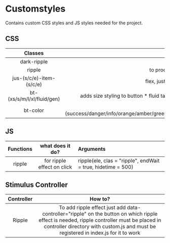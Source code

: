 # Customstyles

Contains custom CSS styles and JS styles needed for the project.

## CSS

| Classes       | Styles           					  |
|:-------------:|:--------------------------------------------------------------------------------:|
| dark-ripple  | to produce ripple effect on choosing dark mode |
| ripple  | to produce ripple effect on a button or enclosed container on click |
| jus-(s/c/e)-item-(s/c/e)  | flex, justify-content (start/center/end), align-items (start/center/end) |
| bt-(xs/s/m/l/xl/fluid/gen) | adds size styling to button * fluid take whole width of the container * gen changes width depending upong the screen width|
| bt-color | color can be (success/danger/info/orange/amber/green/emerald/teal/primary/sky/blue/fuchsia/purple/violet/pink/rose/slate/secondary/neutral/black) |

## JS

| Functions     | what does it do? | Arguments |
|:-------------:|:-----------------------------------------:|:--------------------------------|
| ripple  | for ripple effect on click | ripple(ele, clas = "ripple", endWait = true, hidetime = 500)|

## Stimulus Controller

| Controller | How to? |
| :--------:| :-------------------------------------------------------------------: |
| Ripple | To add ripple effect just add data-controller="ripple" on the button on which ripple effect is needed, ripple controller must be placed in controller directory with custom.js and must be registered in index.js for it to work|
